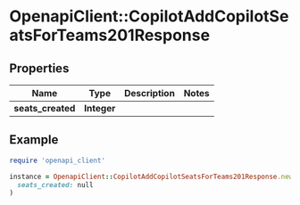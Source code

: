 # OpenapiClient::CopilotAddCopilotSeatsForTeams201Response

## Properties

| Name | Type | Description | Notes |
| ---- | ---- | ----------- | ----- |
| **seats_created** | **Integer** |  |  |

## Example

```ruby
require 'openapi_client'

instance = OpenapiClient::CopilotAddCopilotSeatsForTeams201Response.new(
  seats_created: null
)
```


